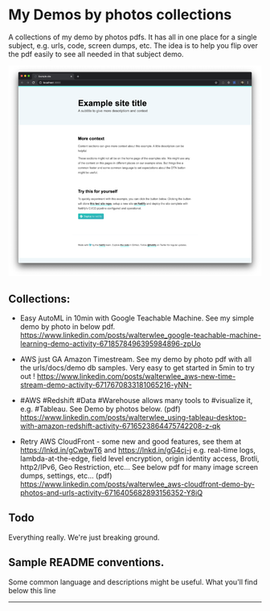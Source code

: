 # My Demos by photos collections

A collections of my demo by photos pdfs. It has all in one place for a single subject, e.g. urls, code, screen dumps, etc. The idea is to help you flip over the pdf easily to see all needed in that subject demo.

![A screenshot](screenshot.png)

## Collections:

* Easy AutoML in 10min with Google Teachable Machine. See my simple demo by photo in below pdf.
https://www.linkedin.com/posts/walterwlee_google-teachable-machine-learning-demo-activity-6718578496395984896-zpUo

* AWS just GA Amazon Timestream. See my demo by photo pdf with all the urls/docs/demo db samples. Very easy to get started in 5min to try out !
https://www.linkedin.com/posts/walterwlee_aws-new-time-stream-demo-activity-6717670833181065216-yNN-

* #AWS #Redshift #Data #Warehouse allows many tools to #visualize it, e.g. #Tableau. See Demo by photos below. (pdf)
https://www.linkedin.com/posts/walterwlee_using-tableau-desktop-with-amazon-redshift-activity-6716523864475742208-z-qk

* Retry AWS CloudFront - some new and good features, see them at https://lnkd.in/gCwbwT6 and https://lnkd.in/gG4cj-j e.g. real-time logs, lambda-at-the-edge, field level encryption, origin identity access, Brotli, http2/IPv6, Geo Restriction, etc... See below pdf for many image screen dumps, settings, etc... (pdf)
https://www.linkedin.com/posts/walterwlee_aws-cloudfront-demo-by-photos-and-urls-activity-6716405682893156352-Y8iQ

## Todo

Everything really. We're just breaking ground.


## Sample README conventions.

Some common language and descriptions might be useful. What you'll find below this line

---


